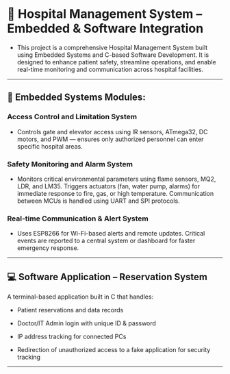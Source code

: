 
# 🏥 Hospital Management System – Embedded & Software Integration
- This project is a comprehensive Hospital Management System built using Embedded Systems and C-based Software Development. It is designed to enhance patient safety, streamline operations, and enable real-time monitoring and communication across hospital facilities.
---
## 🔧 Embedded Systems Modules:
### Access Control and Limitation System
- Controls gate and elevator access using IR sensors, ATmega32, DC motors, and PWM — ensures only authorized personnel can enter specific hospital areas.

### Safety Monitoring and Alarm System
- Monitors critical environmental parameters using flame sensors, MQ2, LDR, and LM35. Triggers actuators (fan, water pump, alarms) for immediate response to fire, gas, or high temperature. Communication between MCUs is handled using UART and SPI protocols.

### Real-time Communication & Alert System
- Uses ESP8266 for Wi-Fi-based alerts and remote updates. Critical events are reported to a central system or dashboard for faster emergency response.
---
## 💻 Software Application – Reservation System
A terminal-based application built in C that handles:

- Patient reservations and data records

- Doctor/IT Admin login with unique ID & password

- IP address tracking for connected PCs

- Redirection of unauthorized access to a fake application for security tracking
---
